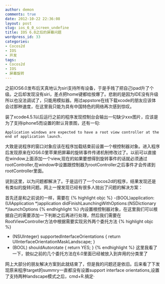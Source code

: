 ```yaml
---
author: demon
comments: true
date: 2012-10-22 22:36:08
layout: post
slug: ios_6_0_screen_undefine
title: IOS 6.0之后的屏幕问题
wordpress_id: 33
categories:
- Cocos2d
- IOS
- 开发
tags:
- Cocos2d
- IOS
- 屏幕旋转
---
```


之前IOS6.0发布后天真地认为siri支持所有设备，于是手贱了把自己ipad升了个级。之后却发现没有siri，差点把home键都给按爆了。悲剧的是因为IDE没有升级所以也没法调试了，只能用模拟器。用过appstore在线下载xcode的朋友应该体会过那种速度，在这里我只能为具有中国特色的网络再次感到惊叹。

装了xcode4.5.1以后运行之前的程序发现控制台会输出一句缺少xxx图片，应该是为了支持iphone5而设置的默认背景图，还有一句:
	
	Application windows are expected to have a root view controller at the end of application launch.
大致是说程序的窗口对象应该在程序加载结束前设置一个根控制器对象。进入程序后发现原来在IOS6.0里苹果把屏幕的旋转事件传递机制修改过了。以前可以直接在window上面添加一个view,现在的如果要想得到旋转事件的话就必须通过rootController,在window中设置跟控制器为rootController之后事件才会传递到rootController里面。

说到这里，以为问题都解决了。于是运行了一个cocos2d的程序，结果发现还是有类似的旋转问题。网上一搜发现已经有很多人抛出了问题的解决方案：
	
首先还是和之前说的一样，需要在
{% highlight objc %}
-(BOOL)application:(UIApplication *)application didFinishLaunchingWithOptions:(NSDictionary *)launchOptions
{% endhighlight %}
内设置根控制器对象，在这里我们可以根据自己的需要添加一下判断之后再进行处理，然后我们需要在RootViewController方法中根据需要实现另外两个委托方法
{% highlight objc %}    
- (NSUInteger) supportedInterfaceOrientations
{ 
	return UIInterfaceOrientationMaskLandscape;
}
- (BOOL) shouldAutorotate 
{
	return YES;
}
{% endhighlight %}
这里我看了一下，貌似之前的几个委托方法在6.0里面已经被放入到弃用的分类里了
> 
网上大部分的朋友解决方案到此就结束了，但是我的问题还是依旧。后来看了下发现原来程序target的summry一直都没有设置support interface orientations,设置了支持两种landscape模式之后，cmd+R.搞定·
